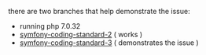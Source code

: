 there are two branches that help demonstrate the issue:

* running php 7.0.32
* [symfony-coding-standard-2][1] ( works )
* [symfony-coding-standard-3][2] ( demonstrates the issue )

[1]: https://github.com/dan-nl/phpcs-example/tree/symfony-coding-standard-2
[2]: https://github.com/dan-nl/phpcs-example/tree/symfony-coding-standard-3
